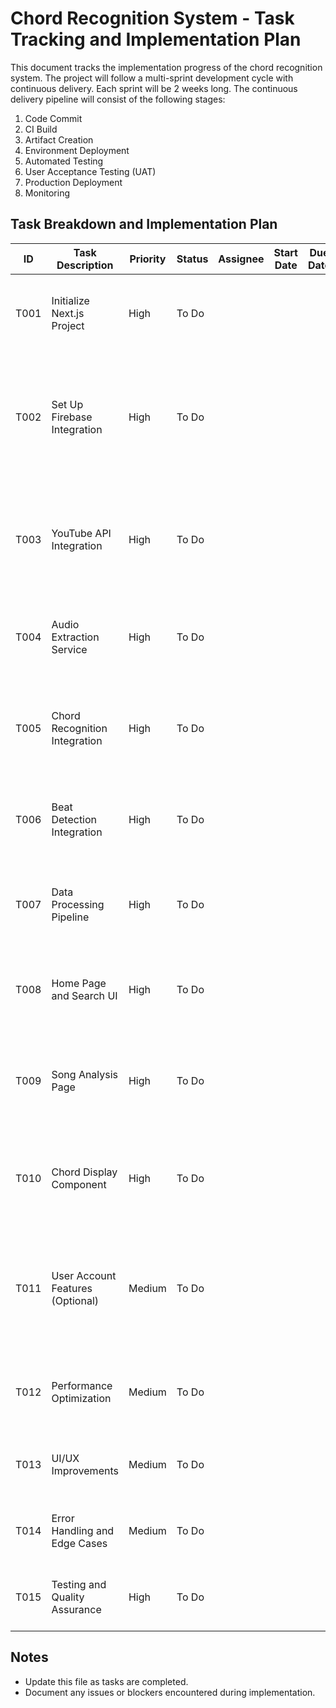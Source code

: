 # Chord Recognition System - Task Tracking and Implementation Plan

This document tracks the implementation progress of the chord recognition system. The project will follow a multi-sprint development cycle with continuous delivery. Each sprint will be 2 weeks long. The continuous delivery pipeline will consist of the following stages:

1. Code Commit
2. CI Build
3. Artifact Creation
4. Environment Deployment
5. Automated Testing
6. User Acceptance Testing (UAT)
7. Production Deployment
8. Monitoring

## Task Breakdown and Implementation Plan

| ID | Task Description | Priority | Status | Assignee | Start Date | Due Date | Effort | Dependencies | Acceptance Criteria | Sprint |
|---|---|---|---|---|---|---|---|---|---|---|
| T001 | Initialize Next.js Project | High | To Do |  |  |  | 8 hours | None | Successfully initialized Next.js project with TypeScript and Tailwind CSS. | 1 |
| T002 | Set Up Firebase Integration | High | To Do |  |  |  | 16 hours | None | Created Firebase project and successfully connected the application to Firebase (Firestore, Authentication, and Storage). | 1 |
| T003 | YouTube API Integration | High | To Do |  |  |  | 12 hours | None | Successfully implemented YouTube API integration for searching videos and retrieving video metadata. | 2 |
| T004 | Audio Extraction Service | High | To Do |  |  |  | 20 hours | T003 | Successfully implemented audio extraction from YouTube videos. | 2 |
| T005 | Chord Recognition Integration | High | To Do |  |  |  | 40 hours | T004 | Successfully integrated chord recognition using a machine learning model. | 3 |
| T006 | Beat Detection Integration | High | To Do |  |  |  | 32 hours | T004 | Successfully integrated beat detection using a machine learning model. | 3 |
| T007 | Data Processing Pipeline | High | To Do |  |  |  | 24 hours | T005, T006 | Successfully integrated chord and beat detection and stored the processed results. | 4 |
| T008 | Home Page and Search UI | High | To Do |  |  |  | 16 hours | T003 | Implemented home page with search interface and display of search results. | 4 |
| T009 | Song Analysis Page | High | To Do |  |  |  | 32 hours | T007 | Implemented song analysis page with YouTube player, chord progressions, and beat markers. | 5 |
| T010 | Chord Display Component | High | To Do |  |  |  | 24 hours | T007 | Developed interactive chord display component with chord sheet rendering. | 5 |
| T011 | User Account Features (Optional) | Medium | To Do |  |  |  | 20 hours | T002 | Implemented user registration, login, saving favorite songs, and viewing history using Firebase Authentication and Firestore. | 6 |
| T012 | Performance Optimization | Medium | To Do |  |  |  | 16 hours | T001-T011 | Optimized data loading and processing to meet performance requirements. | 6 |
| T013 | UI/UX Improvements | Medium | To Do |  |  |  | 24 hours | T008-T011 | Refined user interface and added animations and transitions. | 7 |
| T014 | Error Handling and Edge Cases | Medium | To Do |  |  |  | 20 hours | T001-T011 | Implemented comprehensive error handling and addressed edge cases. | 7 |
| T015 | Testing and Quality Assurance | High | To Do |  |  |  | 32 hours | T001-T014 | Conducted unit and integration tests and performed user testing. | 8 |

## Notes

-   Update this file as tasks are completed.
-   Document any issues or blockers encountered during implementation.
